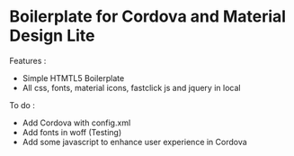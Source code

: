 # Boilerplate for Cordova and Material Design Lite 

Features :
+ Simple HTMTL5 Boilerplate
+ All css, fonts, material icons, fastclick js and jquery in local

To do : 
+ Add Cordova with config.xml
+ Add fonts in woff (Testing)
+ Add some javascript to enhance user experience in Cordova
